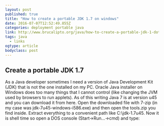 ```yaml
---
layout: post 
published: true 
title: "How to create a portable JDK 1.7 on windows" 
date: 2016-07-07T12:52:49.855Z
categories: deployment portable java
link: http://www.brucalipto.org/java/how-to-create-a-portable-jdk-1-dot-7-on-windows/ 
tags: java
  - links
ogtype: article 
bodyclass: post 
---
```


## Create a portable JDK 1.7 
 As a Java developer sometimes I need a version of Java Development Kit (JDK) that is not the one installed on my PC. Oracle Java installer on Windows does too many things that I cannot control (like changing the JVM used by browsers to run applets). As of this writing Java 7 is at version u45 and you can download it from here. Open the downloaded file with 7-zip (in my case was jdk-7u45-windows-i586.exe) and then open the tools.zip you find inside. Extract everything to a convenient path like C:\jdk-1.7u45. Now it is shell time so open a DOS console (Start->Run…->cmd) and type:


